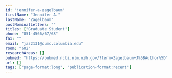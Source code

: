 ```yaml
---
id: "jennifer-a-zagelbaum"
firstName: "Jennifer A."
lastName: "Zagelbaum"
postNominalLetters: ""
titles: ["Graduate Student"]
phone: "851-4566/67/68"
fax: ""
email: "jaz2131@cumc.columbia.edu"
room: "602"
researchAreas: []
pubmed: "https://pubmed.ncbi.nlm.nih.gov/?term=Zagelbaum+J%5BAuthor%5D"
url: []
tags: ["page-format:long", "publication-format:recent"]
---
```

